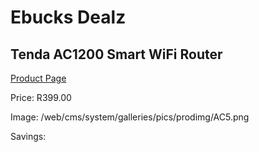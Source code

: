 
# Ebucks Dealz
## Tenda AC1200 Smart WiFi Router
[Product Page](https://www.ebucks.com/web/shop/productSelected.do?prodId=1222219933&catId=714948688)

Price: R399.00

Image: /web/cms/system/galleries/pics/prodimg/AC5.png

Savings: 


	